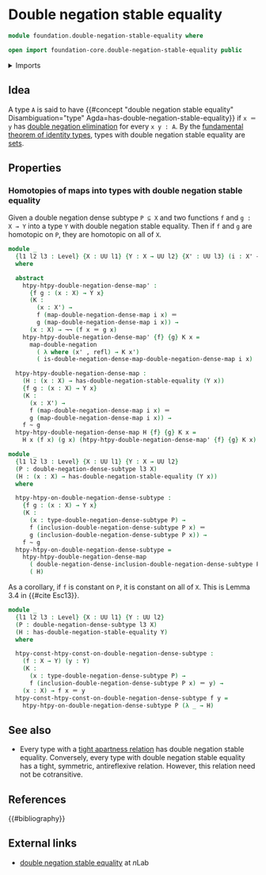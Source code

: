 # Double negation stable equality

```agda
module foundation.double-negation-stable-equality where

open import foundation-core.double-negation-stable-equality public
```

<details><summary>Imports</summary>

```agda
open import foundation.action-on-identifications-functions
open import foundation.dependent-pair-types
open import foundation.double-negation
open import foundation.function-types
open import foundation.identity-types
open import foundation.negation
open import foundation.universe-levels

open import foundation-core.homotopies

open import logic.double-negation-dense-maps
open import logic.double-negation-dense-subtypes
```

</details>

## Idea

A type `A` is said to have
{{#concept "double negation stable equality" Disambiguation="type" Agda=has-double-negation-stable-equality}}
if `x ＝ y` has
[double negation elimination](logic.double-negation-elimination.md) for every
`x y : A`. By the
[fundamental theorem of identity types](foundation.fundamental-theorem-of-identity-types.md),
types with double negation stable equality are [sets](foundation-core.sets.md).

## Properties

### Homotopies of maps into types with double negation stable equality

Given a double negation dense subtype `P ⊆ X` and two functions `f` and
`g : X → Y` into a type `Y` with double negation stable equality. Then if `f`
and `g` are homotopic on `P`, they are homotopic on all of `X`.

```agda
module _
  {l1 l2 l3 : Level} {X : UU l1} {Y : X → UU l2} {X' : UU l3} (i : X' ↠¬¬ X)
  where

  abstract
    htpy-htpy-double-negation-dense-map' :
      {f g : (x : X) → Y x}
      (K :
        (x : X') →
        f (map-double-negation-dense-map i x) ＝
        g (map-double-negation-dense-map i x)) →
      (x : X) → ¬¬ (f x ＝ g x)
    htpy-htpy-double-negation-dense-map' {f} {g} K x =
      map-double-negation
        ( λ where (x' , refl) → K x')
        ( is-double-negation-dense-map-double-negation-dense-map i x)

  htpy-htpy-double-negation-dense-map :
    (H : (x : X) → has-double-negation-stable-equality (Y x))
    {f g : (x : X) → Y x}
    (K :
      (x : X') →
      f (map-double-negation-dense-map i x) ＝
      g (map-double-negation-dense-map i x)) →
    f ~ g
  htpy-htpy-double-negation-dense-map H {f} {g} K x =
    H x (f x) (g x) (htpy-htpy-double-negation-dense-map' {f} {g} K x)

module _
  {l1 l2 l3 : Level} {X : UU l1} {Y : X → UU l2}
  (P : double-negation-dense-subtype l3 X)
  (H : (x : X) → has-double-negation-stable-equality (Y x))
  where

  htpy-htpy-on-double-negation-dense-subtype :
    {f g : (x : X) → Y x}
    (K :
      (x : type-double-negation-dense-subtype P) →
      f (inclusion-double-negation-dense-subtype P x) ＝
      g (inclusion-double-negation-dense-subtype P x)) →
    f ~ g
  htpy-htpy-on-double-negation-dense-subtype =
    htpy-htpy-double-negation-dense-map
      ( double-negation-dense-inclusion-double-negation-dense-subtype P)
      ( H)
```

As a corollary, if `f` is constant on `P`, it is constant on all of `X`. This is
Lemma 3.4 in {{#cite Esc13}}.

```agda
module _
  {l1 l2 l3 : Level} {X : UU l1} {Y : UU l2}
  (P : double-negation-dense-subtype l3 X)
  (H : has-double-negation-stable-equality Y)
  where

  htpy-const-htpy-const-on-double-negation-dense-subtype :
    (f : X → Y) (y : Y)
    (K :
      (x : type-double-negation-dense-subtype P) →
      f (inclusion-double-negation-dense-subtype P x) ＝ y) →
    (x : X) → f x ＝ y
  htpy-const-htpy-const-on-double-negation-dense-subtype f y =
    htpy-htpy-on-double-negation-dense-subtype P (λ _ → H)
```

## See also

- Every type with a
  [tight apartness relation](foundation.tight-apartness-relations.md) has double
  negation stable equality. Conversely, every type with double negation stable
  equality has a tight, symmetric, antireflexive relation. However, this
  relation need not be cotransitive.

## References

{{#bibliography}}

## External links

- [double negation stable equality](https://ncatlab.org/nlab/show/decidable+equality)
  at $n$Lab
